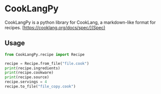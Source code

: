 # CookLangPy

CookLangPy is a python library for CookLang, a markdown-like format for recipes.
[https://cooklang.org/docs/spec/](Spec)

## Usage

```python
from CookLangPy.recipe import Recipe

recipe = Recipe.from_file("file.cook")
print(recipe.ingredients)
print(recipe.cookware)
print(recipe.source)
recipe.servings = 4
recipe.to_file("file_copy.cook")
```
